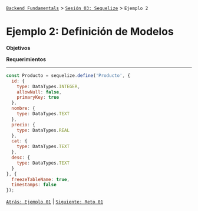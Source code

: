 [`Backend Fundamentals`](../../README.md) > [`Sesión 03: Sequelize`](../README.md) > `Ejemplo 2`

# Ejemplo 2: Definición de Modelos

**Objetivos**


**Requerimientos**

---


```javascript
const Producto = sequelize.define('Producto', {
  id: {
    type: DataTypes.INTEGER,
    allowNull: false,
    primaryKey: true
  },
  nombre: {
    type: DataTypes.TEXT
  },
  precio: {
    type: DataTypes.REAL
  },
  cat: {
    type: DataTypes.TEXT
  },
  desc: {
    type: DataTypes.TEXT
  }
}, {
  freezeTableName: true,
  timestamps: false
});
```

[`Atrás: Ejemplo 01`](Ejemplo-01) | [`Siguiente: Reto 01`](../Reto-01)
